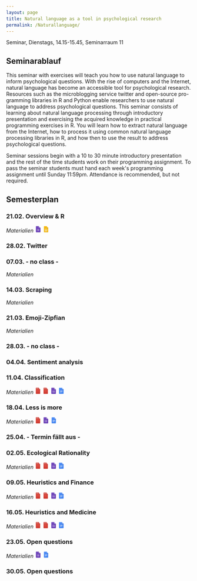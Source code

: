 ```yaml
---
layout: page
title: Natural language as a tool in psychological research
permalink: /Naturallanguage/
---
```


Seminar, Dienstags, 14.15-15.45, Seminarraum 11

## Seminarablauf

This seminar with exercises will teach you how to use natural language to inform psychological questions. With the rise of computers and the Internet, natural language has become an accessible tool for psychological research. Resources such as the microblogging service twitter and open-source pro-gramming libraries in R and Python enable researchers to use natural language to address psychological questions. This seminar consists of learning about natural language processing through introductory presentation and exercising the acquired knowledge in practical programming exercises in R. You will learn how to extract natural language from the Internet, how to process it using common natural language processing libraries in R, and how then to use the result to address psychological questions. 

Seminar sessions begin with a 10 to 30 minute introductory presentation and the rest of the time students work on their programming assignment. To pass the seminar students must hand each week's programming assignment until Sunday 11:59pm. Attendance is recommended, but not required. 

## Semesterplan

### 21.02. Overview & R
<i>Materialien</i>
<a href="/q0_naturallanguage/" ><img src="/images/GoogleForms.png" alt="GoogleIcon" height="18"/></a>
<a href="{{site.url}}/_Goodchoices/Downloads/Session I.pdf" ><img src="/images/GoogleSlides.png" alt="GoogleIcon" height="18" width = "17"/></a>

### 28.02. Twitter

### 07.03. - no class -

<i>Materialien</i>

### 14.03. Scraping

<i>Materialien</i>

### 21.03. Emoji-Zipfian

<i>Materialien</i>


### 28.03. - no class -

### 04.04. Sentiment analysis



### 11.04. Classification

<i>Materialien</i>
<a href="{{site.url}}/_Goodchoices/Literature/Simon1983ReasonInHumanAffairsChapter1.pdf" ><img src="/images/PDFIcon.png" alt="GoogleIcon" height="18" width = "17"/></a>
<a href="{{site.url}}/_Goodchoices/Literature/ArkesEtal2016HowBadIsIncoherence.pdf" ><img src="/images/PDFIcon.png" alt="GoogleIcon" height="18" width = "17"/></a>
<a href="/q5_goodchoices/" ><img src="/images/GoogleForms.png" alt="GoogleIcon" height="18"/></a>
<a href="/r5_goodchoices/" ><img src="/images/GoogleDocs.png" alt="GoogleIcon" height="18"/></a>

<!--- Arkes et al? --->
<!--- Simon (55) & Simon (83) ? --->

### 18.04. Less is more

<i>Materialien</i>
<a href="{{site.url}}/_Goodchoices/Literature/GigerenzerBrighton2009HomoHeuristicus.pdf" ><img src="/images/PDFIcon.png" alt="GoogleIcon" height="18" width = "17"/></a>
<a href="/q6_goodchoices/" ><img src="/images/GoogleForms.png" alt="GoogleIcon" height="18"/></a>
<a href="/r6_goodchoices/" ><img src="/images/GoogleDocs.png" alt="GoogleIcon" height="18"/></a>

<!--- Gigerenzer Topics --->

### 25.04. - Termin fällt aus -

### 02.05. Ecological Rationality

<i>Materialien</i>
<a href="{{site.url}}/_Goodchoices/Literature/KatsikopoulosEtAl2010TheRobustBeauty.pdf" ><img src="/images/PDFIcon.png" alt="GoogleIcon" height="18" width = "17"/></a>
<a href="{{site.url}}/_Goodchoices/Literature/Simsek2013Dominance.pdf" ><img src="/images/PDFIcon.png" alt="GoogleIcon" height="18" width = "17"/></a>
<a href="/q7_goodchoices/" ><img src="/images/GoogleForms.png" alt="GoogleIcon" height="18"/></a>
<a href="/r7_goodchoices/" ><img src="/images/GoogleDocs.png" alt="GoogleIcon" height="18"/></a>

<!--- Simsek --->
<!--- Katsikopoulos et al  --->

### 09.05. Heuristics and Finance

<i>Materialien</i>
<a href="{{site.url}}/_Goodchoices/Literature/Haldane2012DogAndFrisbee.pdf" ><img src="/images/PDFIcon.png" alt="GoogleIcon" height="18" width = "17"/></a>
<a href="{{site.url}}/_Goodchoices/Literature/AikmanEtAl2014SimplicityVersusComplexityInFinancialRegulation.pdf" ><img src="/images/PDFIcon.png" alt="GoogleIcon" height="18" width = "17"/></a>
<a href="/q8_goodchoices/" ><img src="/images/GoogleForms.png" alt="GoogleIcon" height="18"/></a>
<a href="/r8_goodchoices/" ><img src="/images/GoogleDocs.png" alt="GoogleIcon" height="18"/></a>

<!--- AikmanEtAl --->
<!--- Dog and Frisbee --->

### 16.05. Heuristics and Medicine

<i>Materialien</i>
<a href="{{site.url}}/_Goodchoices/Literature/MarewskiGigerenzer2012Medicine.pdf" ><img src="/images/PDFIcon.png" alt="GoogleIcon" height="18" width = "17"/></a>
<a href="{{site.url}}/_Goodchoices/Literature/JennyEtAl2013SimpleRulesForDetectingDepression.pdf" ><img src="/images/PDFIcon.png" alt="GoogleIcon" height="18" width = "17"/></a>
<a href="/q9_goodchoices/" ><img src="/images/GoogleForms.png" alt="GoogleIcon" height="18"/></a>
<a href="/r9_goodchoices/" ><img src="/images/GoogleDocs.png" alt="GoogleIcon" height="18"/></a>

<!--- JennyOnDepression --->
<!--- Marewski  --->

### 23.05. Open questions

<i>Materialien</i>
<a href="/q10_goodchoices/" ><img src="/images/GoogleForms.png" alt="GoogleIcon" height="18"/></a>
<a href="/r10_goodchoices/" ><img src="/images/GoogleDocs.png" alt="GoogleIcon" height="18"/></a>

<!--- Medical Decision Analysis --->

### 30.05. Open questions
